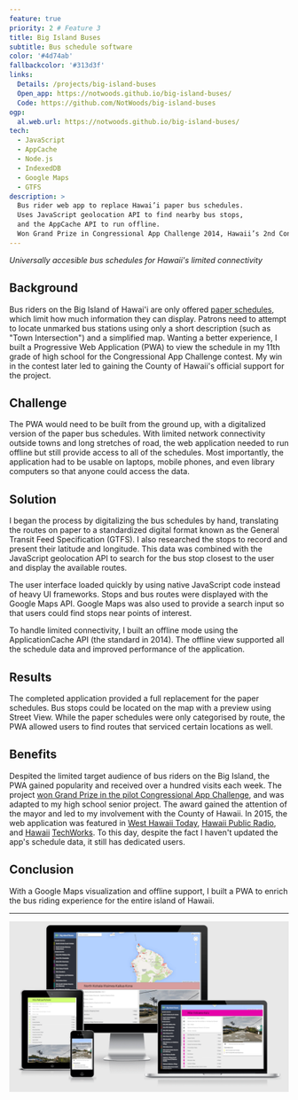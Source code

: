 ```yaml
---
feature: true
priority: 2 # Feature 3
title: Big Island Buses
subtitle: Bus schedule software
color: '#4d74ab'
fallbackcolor: '#313d3f'
links:
  Details: /projects/big-island-buses
  Open_app: https://notwoods.github.io/big-island-buses/
  Code: https://github.com/NotWoods/big-island-buses
ogp:
  al.web.url: https://notwoods.github.io/big-island-buses/
tech:
  - JavaScript
  - AppCache
  - Node.js
  - IndexedDB
  - Google Maps
  - GTFS
description: >
  Bus rider web app to replace Hawai’i paper bus schedules.
  Uses JavaScript geolocation API to find nearby bus stops,
  and the AppCache API to run offline.
  Won Grand Prize in Congressional App Challenge 2014, Hawaii’s 2nd Congressional District.
---
```

_Universally accesible bus schedules for Hawaii's limited connectivity_

## Background
Bus riders on the Big Island of Hawai'i are only offered [paper schedules](http://www.heleonbus.org/schedules-and-maps), which limit how much information they can display. Patrons need to attempt to locate unmarked bus stations using only a short description (such as "Town Intersection") and a simplified map. Wanting a better experience, I built a Progressive Web Application (PWA) to view the schedule in my 11th grade of high school for the Congressional App Challenge contest. My win in the contest later led to gaining the County of Hawaii's official support for the project.

## Challenge
The PWA would need to be built from the ground up, with a digitalized version of the paper bus schedules. With limited network connectivity outside towns and long stretches of road, the web application needed to run offline but still provide access to all of the schedules. Most importantly, the application had to be usable on laptops, mobile phones, and even library computers so that anyone could access the data.

## Solution
I began the process by digitalizing the bus schedules by hand, translating the routes on paper to a standardized digital format known as the General Transit Feed Specification (GTFS). I also researched the stops to record and present their latitude and longitude. This data was combined with the JavaScript geolocation API to search for the bus stop closest to the user and display the available routes.

The user interface loaded quickly by using native JavaScript code instead of heavy UI frameworks. Stops and bus routes were displayed with the Google Maps API. Google Maps was also used to provide a search input so that users could find stops near points of interest.

To handle limited connectivity, I built an offline mode using the ApplicationCache API (the standard in 2014). The offline view supported all the schedule data and improved performance of the application.

## Results
The completed application provided a full replacement for the paper schedules. Bus stops could be located on the map with a preview using Street View. While the paper schedules were only categorised by route, the PWA allowed users to find routes that serviced certain locations as well.

## Benefits
Despited the limited target audience of bus riders on the Big Island, the PWA gained popularity and received over a hundred visits each week. The project [won Grand Prize in the pilot Congressional App Challenge](http://gabbard.house.gov/index.php/press-releases/339-rep-tulsi-gabbard-presents-congressional-awards-to-young-leaders-from-hawai-i-s-second-district), and was adapted to my high school senior project. The award gained the attention of the mayor and led to my involvement with the County of Hawaii. In 2015, the web application was featured in [West Hawaii Today](http://westhawaiitoday.com/news/local-news/hele-schedule-be-available-app), [Hawaii Public Radio](http://www.bytemarkscafe.org/2015/04/29/episode-348-sounding-rockets-apr-29-2015/), and [Hawaii](https://www.youtube.com/watch?v=MHPlJsosHDc) [TechWorks](https://www.youtube.com/watch?v=yl_3d7PSKMY). To this day, despite the fact I haven't updated the app's schedule data, it still has dedicated users.

## Conclusion
With a Google Maps visualization and offline support, I built a PWA to enrich the bus riding experience for the entire island of Hawaii.

___

![Big Island Buses on different devices](/images/big-island-buses/multi-screen.png)
